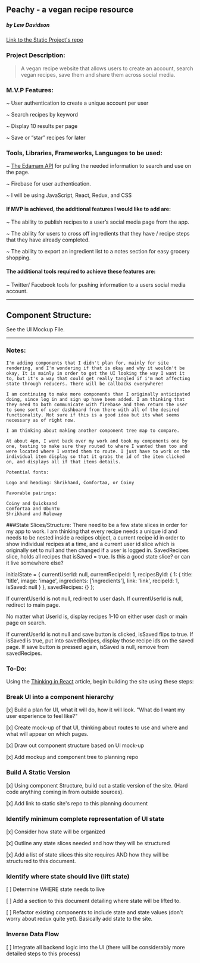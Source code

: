## Peachy - a vegan recipe resource
##### by Lew Davidson

[Link to the Static Project's repo](https://github.com/lewdavidson/Peachy.git)

### Project Description:

> A vegan recipe website that allows users to create an account, search vegan recipes, save them and share them across social media.

### M.V.P Features:

~ User authentication to create a unique account per user

~ Search recipes by keyword

~ Display 10 results per page

~ Save or “star” recipes for later

### Tools, Libraries, Frameworks, Languages to be used:

~ [The Edamam API](https://developer.edamam.com/edamam-docs-recipe-api) for pulling the
needed information to search and use on the page.

~ Firebase for user authentication.

~ I will be using JavaScript, React, Redux, and CSS

#### If MVP is achieved, the additional features I would like to add are:

~ The ability to publish recipes to a user’s social media page from the app.

~ The ability for users to cross off ingredients that they have / recipe steps that they have already completed.

~ The ability to export an ingredient list to a notes section for easy grocery shopping.

#### The additional tools required to achieve these features are:
~ Twitter/ Facebook tools for pushing information to a users social media account.

---

 ## Component Structure:
 See the UI Mockup File.

 ___

### Notes:

```
I'm adding components that I didn't plan for, mainly for site rendering, and I'm wondering if that is okay and why it wouldn't be okay, It is mainly in order to get the UI looking the way I want it to, but it's a way that could get really tangled if i'm not affecting state through reducers. There will be callbacks everywhere!

I am continuing to make more components than I originally anticipated doing, since log in and sign up have been added. I am thinking that they need to both communicate with firebase and then return the user to some sort of user dashboard from there with all of the desired functionality. Not sure if this is a good idea but its what seems necessary as of right now.

I am thinking about making another component tree map to compare.

At about 4pm, I went back over my work and took my components one by one, testing to make sure they routed to where I wanted them too and were located where I wanted them to route. I just have to work on the individual item display so that it grabs the id of the item clicked on, and displays all if that items details.

Potential fonts:

Logo and heading: Shrikhand, Comfortaa, or Coiny

Favorable pairings:

Coiny and Quicksand
Comfortaa and Ubuntu
Shrikhand and Raleway
```

###State Slices/Structure:
There need to be a few state slices in order for my app to work. I am thinking that every recipe needs a unique id and needs to be nested inside a recipes object, a current recipe id in order to show individual recipes at a time, and a current user id slice which is originally set to null and then changed if a user is logged in. SavedRecipes slice, holds all recipes that isSaved = true. Is this a good state slice? or can it live somewhere else?

initialState = {
  currentUserId: null,
  currentRecipeId: 1,
  recipesById: {
    1: {
      title: 'title',
      image: 'image',
      ingredients: ['ingredients'],
      link: 'link',
      recipeId: 1,
      isSaved: null
    }
  },
  savedRecipes: {}
};

If currentUserId is not null, redirect to user dash.
If currentUserId is null, redirect to main page.

No matter what UserId is, display recipes 1-10 on either user dash or main page on search.

If currentUserId is not null and save button is clicked, isSaved flips to true.
If isSaved is true, put into savedRecipes, display those recipe ids on the saved page.
If save button is pressed again, isSaved is null, remove from savedRecipes.


### To-Do:

 Using the [Thinking in React](https://reactjs.org/docs/thinking-in-react.html) article, begin building the site using these steps:

### Break UI into a component hierarchy

[x] Build a plan for UI, what it will do, how it will look. "What do I want my user experience to feel like?"

[x] Create mock-up of that UI, thinking about routes to use and where and what will appear on which pages.

[x] Draw out component structure based on UI mock-up

[x] Add mockup and component tree to planning repo

### Build A Static Version

[x] Using component Structure, build out a static version of the site. (Hard code anything coming in from outside sources).

[x] Add link to static site's repo to this planning document

### Identify minimum complete representation of UI state

[x] Consider how state will be organized

[x] Outline any state slices needed and how they will be structured

[x] Add a list of state slices this site requires AND how they will be structured to this document.

### Identify where state should live (lift state)

[ ] Determine WHERE state needs to live

[ ] Add a section to this document detailing where state will be lifted to.

[ ] Refactor existing components to include state and state values (don't worry about redux quite yet). Basically add state to the site.

### Inverse Data Flow

[ ] Integrate all backend logic into the UI (there will be considerably more detailed steps to this process)
